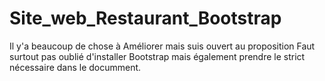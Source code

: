 # Site_web_Restaurant_Bootstrap
Il y'a beaucoup de chose à  Améliorer mais suis ouvert au proposition 
Faut surtout pas oublié d'installer Bootstrap mais également prendre le strict nécessaire dans le documment.

